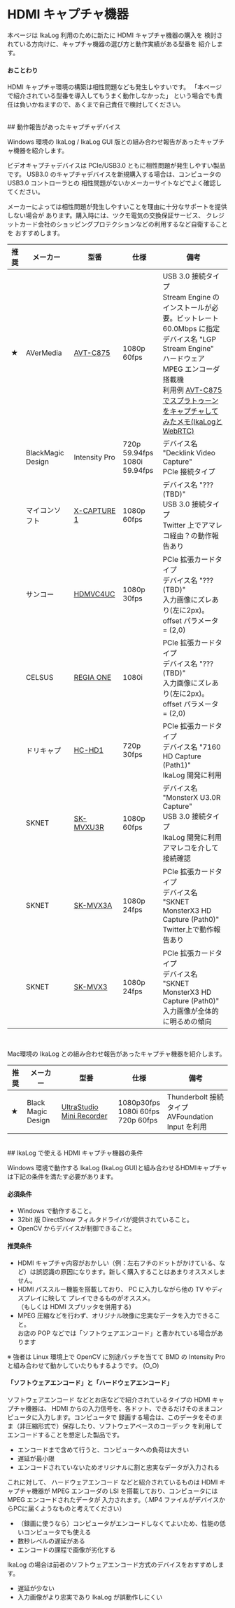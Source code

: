 # HDMI キャプチャ機器

本ページは IkaLog 利用のために新たに HDMI キャプチャ機器の購入を
検討されている方向けに、キャプチャ機器の選び方と動作実績がある型番を
紹介します。

#### おことわり

HDMI キャプチャ環境の構築は相性問題なども発生しやすいです。
「本ページで紹介されている型番を導入してもうまく動作しなかった」
という場合でも責任は負いかねますので、あくまで自己責任で検討してください。

<br>
## 動作報告があったキャプチャデバイス

Windows 環境の IkaLog / IkaLog GUI 版との組み合わせ報告があったキャプチャ機器を紹介します。

ビデオキャプチャデバイスは PCIe/USB3.0 ともに相性問題が発生しやすい製品です。
USB3.0 のキャプチャデバイスを新規購入する場合は、コンピュータの USB3.0 コントローラとの
相性問題がないかメーカーサイトなどでよく確認してください。

メーカーによっては相性問題が発生しやすいことを理由に十分なサポートを提供しない場合が
あります。購入時には、ツクモ電気の交換保証サービス、
クレジットカード会社のショッピングプロテクションなどの利用するなど自衛することを
おすすめします。



| 推奨 | メーカー | 型番 | 仕様 | 備考 |
|----------|------|-----|----|----|
| ★ | AVerMedia | [AVT-C875](http://www.avermedia.co.jp/product_swap/avt-c875.html) | 1080p 60fps | USB 3.0 接続タイプ <br> Stream Engine のインストールが必要。ビットレート 60.0Mbps に指定 <br> デバイス名 "LGP Stream Engine" <br> ハードウェア MPEG エンコーダ搭載機 <br> 利用例  [AVT-C875でスプラトゥーンをキャプチャしてみたメモ(IkaLogとWebRTC)](http://mzsm.me/2015/09/23/hdmi-capture-avt-c875/)|
|   | BlackMagic Design | Intensity Pro | 720p 59.94fps <br> 1080i 59.94fps | デバイス名 "Decklink Video Capture" <br> PCIe 接続タイプ |
|  | マイコンソフト | [X-CAPTURE 1](http://www.micomsoft.co.jp/xcapture-1.htm) | 1080p 60fps | デバイス名 "???(TBD)" <br> USB 3.0 接続タイプ <br> Twitter 上でアマレコ経由？の動作報告あり |
|  | サンコー | [HDMVC4UC](http://www.thanko.jp/product/1526.html#introduction) | 1080p 30fps | PCIe 拡張カードタイプ <br> デバイス名 "???(TBD)" <br> 入力画像にズレあり(左に2px)。 offset パラメータ = (2,0) |
|  | CELSUS | [REGIA ONE](http://www.celsus.co.jp/regia/regia1.html) | 1080i | PCIe 拡張カードタイプ <br> デバイス名 "???(TBD)" <br> 入力画像にズレあり(左に2px)。 offset パラメータ = (2,0) |
|  | ドリキャプ | [HC-HD1](http://www.drecap.com/DC-HD1BJ.html) | 720p 30fps | PCIe 拡張カードタイプ <br> デバイス名 "7160 HD Capture (Path1)" <br> IkaLog 開発に利用|
|  | SKNET | [SK-MVXU3R](http://www.sknet-web.co.jp/product/mvxu3r/) | 1080p 60fps | デバイス名 "MonsterX U3.0R Capture" <br> USB 3.0 接続タイプ <br> IkaLog 開発に利用 <br> アマレコを介して接続確認 |
|  | SKNET | [SK-MVX3A](http://www.sknet-web.co.jp/product/mvx3a/) | 1080p 24fps | PCIe 拡張カードタイプ <br> デバイス名 "SKNET MonsterX3 HD Capture (Path0)" <br> Twitter上で動作報告あり |
|  | SKNET | [SK-MVX3](http://www.sknet-web.co.jp/product/mvx3/) | 1080p 24fps | PCIe 拡張カードタイプ <br> デバイス名 "SKNET MonsterX3 HD Capture (Path0)" <br> 入力画像が全体的に明るめの傾向 |
<br>

Mac環境の IkaLog との組み合わせ報告があったキャプチャ機器を紹介します。

| 推奨 | メーカー | 型番 | 仕様 | 備考 |
|----------|------|-----|----|----|
| ★ | Black Magic<br>Design | [UltraStudio Mini Recorder](https://www.blackmagicdesign.com/jp/store/record-capture-playback/ultrastudiothunderbolt/W-DLUS-04) | 1080p30fps<br>1080i 60fps<br>720p 60fps | Thunderbolt 接続タイプ<br> AVFoundation Input を利用 |

<br>
## IkaLog で使える HDMI キャプチャ機器の条件

Windows 環境で動作する IkaLog (IkaLog GUI)と組み合わせるHDMIキャプチャは下記の条件を満たす必要があります。

####  必須条件
- Windows で動作すること。
- 32bit 版 DirectShow フィルタドライバが提供されていること。
- OpenCV からデバイスが制御できること。

#### 推奨条件

- HDMI キャプチャ内容がおかしい（例：左右フチのドットがかけている、など）は誤認識の原因になります。新しく購入することはあまりオススメしません。
- HDMI パススルー機能を搭載しており、 PC に入力しながら他の TV やディスプレイに映して
  プレイできるものがオススメ。 <br> （もしくは HDMI スプリッタを併用する)
- MPEG 圧縮などを行わず、オリジナル映像に忠実なデータを入力できること。 <br>
  お店の POP などでは「ソフトウェアエンコード」と書かれている場合があります


※ 強者は Linux 環境上で OpenCV に別途パッチを当てて BMD の Intensity Pro と組み合わせて動かしていたりもするようです。 (O_O)

####  「ソフトウェアエンコード」と「ハードウェアエンコード」

ソフトウェアエンコード などとお店などで紹介されているタイプの HDMI キャプチャ機器は、
HDMI からの入力信号を、各ドット、できるだけそのままコンピュータに入力します。コンピュータで
録画する場合は、このデータをそのまま（非圧縮形式で）保存したり、ソフトウェアベースのコーデック
を利用してエンコードすることを想定した製品です。

- エンコードまで含めて行うと、コンピュータへの負荷は大きい
- 遅延が最小限
- エンコードされていないためオリジナルに割と忠実なデータが入力される

これに対して、 ハードウェアエンコード などと紹介されているものは HDMI キャプチャ機器が
MPEG エンコーダの LSI を搭載しており、コンピュータには MPEG エンコードされたデータが
入力されます。（.MP4 ファイルがデバイスからPCに届くようなものと考えてください）

- （録画に使うなら）コンピュータがエンコードしなくてよいため、性能の低いコンピュータでも使える
- 数秒レベルの遅延がある
- エンコードの課程で画像が劣化する

IkaLog の場合は前者のソフトウェアエンコード方式のデバイスをおすすめします。

- 遅延が少ない
- 入力画像がより忠実であり IkaLog が誤動作しにくい
